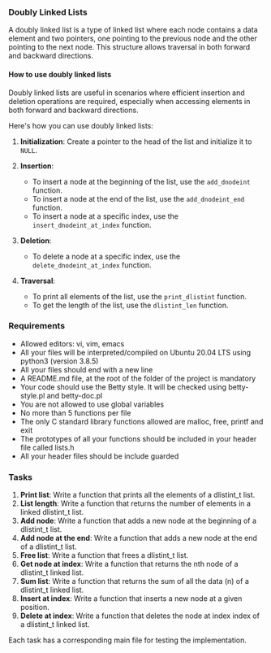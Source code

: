 ### Doubly Linked Lists

A doubly linked list is a type of linked list where each node contains a data element and two pointers, one pointing to the previous node and the other pointing to the next node. This structure allows traversal in both forward and backward directions.

#### How to use doubly linked lists

Doubly linked lists are useful in scenarios where efficient insertion and deletion operations are required, especially when accessing elements in both forward and backward directions.

Here's how you can use doubly linked lists:

1. **Initialization**: Create a pointer to the head of the list and initialize it to `NULL`.

2. **Insertion**: 
   - To insert a node at the beginning of the list, use the `add_dnodeint` function.
   - To insert a node at the end of the list, use the `add_dnodeint_end` function.
   - To insert a node at a specific index, use the `insert_dnodeint_at_index` function.

3. **Deletion**:
   - To delete a node at a specific index, use the `delete_dnodeint_at_index` function.

4. **Traversal**: 
   - To print all elements of the list, use the `print_dlistint` function.
   - To get the length of the list, use the `dlistint_len` function.

### Requirements

- Allowed editors: vi, vim, emacs
- All your files will be interpreted/compiled on Ubuntu 20.04 LTS using python3 (version 3.8.5)
- All your files should end with a new line
- A README.md file, at the root of the folder of the project is mandatory
- Your code should use the Betty style. It will be checked using betty-style.pl and betty-doc.pl
- You are not allowed to use global variables
- No more than 5 functions per file
- The only C standard library functions allowed are malloc, free, printf and exit
- The prototypes of all your functions should be included in your header file called lists.h
- All your header files should be include guarded


### Tasks

1. **Print list**: Write a function that prints all the elements of a dlistint_t list.
2. **List length**: Write a function that returns the number of elements in a linked dlistint_t list.
3. **Add node**: Write a function that adds a new node at the beginning of a dlistint_t list.
4. **Add node at the end**: Write a function that adds a new node at the end of a dlistint_t list.
5. **Free list**: Write a function that frees a dlistint_t list.
6. **Get node at index**: Write a function that returns the nth node of a dlistint_t linked list.
7. **Sum list**: Write a function that returns the sum of all the data (n) of a dlistint_t linked list.
8. **Insert at index**: Write a function that inserts a new node at a given position.
9. **Delete at index**: Write a function that deletes the node at index index of a dlistint_t linked list.

Each task has a corresponding main file for testing the implementation.